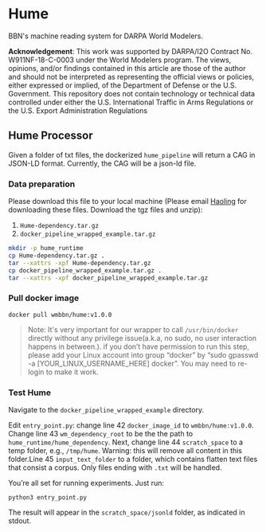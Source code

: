 # Hume
BBN's machine reading system for DARPA World Modelers.

**Acknowledgement**: This work was supported by DARPA/I2O Contract No. W911NF-18-C-0003 under the World Modelers program. The views, opinions, and/or findings contained in this article are those of the author and should not be interpreted as representing the official views or policies, either expressed or implied, of the Department of Defense or the U.S. Government. This repository does not contain technology or technical data controlled under either the U.S. International Traffic in Arms Regulations or the U.S. Export Administration Regulations

## Hume Processor

Given a folder of txt files, the dockerized `hume_pipeline` will return a CAG in JSON-LD format. Currently, the CAG will be a json-ld file.

### Data preparation

Please download this file to your local machine (Please email [Haoling](mailto:haoling.qiu@raytheon.com) for downloading these files. Download the tgz files and unzip):

1. `Hume-dependency.tar.gz`
2. `docker_pipeline_wrapped_example.tar.gz`


```bash
mkdir -p hume_runtime
cp Hume-dependency.tar.gz .
tar --xattrs -xpf Hume-dependency.tar.gz
cp docker_pipeline_wrapped_example.tar.gz .
tar --xattrs -xpf docker_pipeline_wrapped_example.tar.gz
```

### Pull docker image

```
docker pull wmbbn/hume:v1.0.0
```

> Note: It's very important for our wrapper to call `/usr/bin/docker` directly without any privilege issue(a.k.a, no sudo, no user interaction happens in between.). if you don’t have permission to run this step, please add your Linux account into group “docker” by “sudo gpasswd -a [YOUR_LINUX_USERNAME_HERE] docker”. You may need to re-login to make it work.

### Test Hume

Navigate to the `docker_pipeline_wrapped_example` directory.

Edit `entry_point.py`: change line 42 `docker_image_id` to `wmbbn/hume:v1.0.0`. Change line 43 `wm_dependency_root` to be the the path to `hume_runtime/hume_dependency`. Next, change line 44 `scratch_space` to a temp folder, e.g., `/tmp/hume`. Warning: this will remove all content in this folder.Line 45 `input_text_folder` to a folder, which contains flatten text files that consist a corpus. Only files ending with `.txt` will be handled.

You’re all set for running experiments. Just run:

```
python3 entry_point.py
```

The result will appear in the `scratch_space/jsonld` folder, as indicated in stdout.

